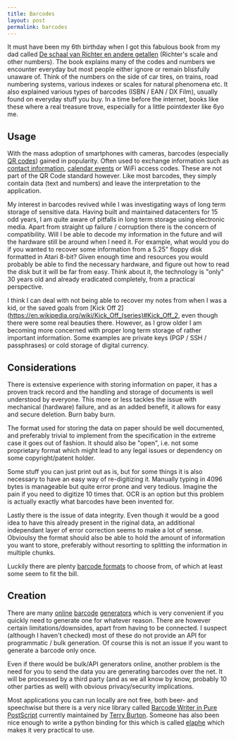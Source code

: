 ```yaml
---
title: Barcodes
layout: post
permalink: barcodes
---
```

It must have been my 6th birthday when I got this fabulous book from my dad called [De schaal van Richter en andere getallen](http://www.vanmaanen.org/hans/boeken/svr.html) (Richter's scale and other numbers). The book explains many of the codes and numbers we encounter everyday but most people either ignore or remain blissfully unaware of. Think of the numbers on the side of car tires, on trains, road numbering systems, various indexes or scales for natural phenomena etc. It also explained various types of barcodes (ISBN / EAN / DX Film), usually found on everyday stuff you buy. In a time before the internet, books like these where a real treasure trove, especially for a little pointdexter like 6yo me.
<!-- more -->

## Usage
With the mass adoption of smartphones with cameras, barcodes (especially [QR codes](https://en.wikipedia.org/wiki/QR_code)) gained in popularity. Often used to exchange information such as [contact information](https://en.wikipedia.org/wiki/VCard), [calendar events](https://en.wikipedia.org/wiki/ICalendar#Events_.28VEVENT.29) or WiFi access codes. These are not part of the QR Code standard however. Like most barcodes, they simply contain data (text and numbers) and leave the interpretation to the application.

My interest in barcodes revived while I was investigating ways of long term storage of sensitive data. Having built and maintained datacenters for 15 odd years, I am quite aware of pitfalls in long term storage using electronic media. Apart from straight up failure / corruption there is the concern of compatibility. Will I be able to decode my information in the future and will the hardware still be around when I need it. For example, what would you do if you wanted to recover some information from a 5.25" floppy disk formatted in Atari 8-bit? Given enough time and resources you would probably be able to find the necessary hardware, and figure out how to read the disk but it will be far from easy. Think about it, the technology is "only" 30 years old and already eradicated completely, from a practical perspective.

I think I can deal with not being able to recover my notes from when I was a kid, or the saved goals from [Kick Off 2](https://en.wikipedia.org/wiki/Kick_Off_(series)#Kick_Off_2, even though there were some real beauties there. However, as I grow older I am becoming more concerned with proper long term storage of rather important information. Some examples are private keys (PGP / SSH / passphrases) or cold storage of digital currency.

## Considerations
There is extensive experience with storing information on paper, it has a proven track record and the handling and storage of documents is well understood by everyone. This more or less tackles the issue with mechanical (hardware) failure, and as an added benefit, it allows for easy and secure deletion. Burn baby burn.

The format used for storing the data on paper should be well documented, and preferably trivial to implement from the specification in the extreme case it goes out of fashion. It should also be "open", i.e. not some proprietary format which might lead to any legal issues or dependency on some copyright/patent holder.

Some stuff you can just print out as is, but for some things it is also necessary to have an easy way of re-digitizing it.  Manually typing in 4096 bytes is manageable but quite error prone and very tedious. Imagine the pain if you need to digitize 10 times that. OCR is an option but this problem is actually exactly what barcodes have been invented for.

Lastly there is the issue of data integrity. Even though it would be a good idea to have this already present in the riginal data, an additional independant layer of error correction seems to make a lot of sense. Obvioulsy the format should also be able to hold the amount of information you want to store, preferably without resorting to splitting the information in multiple chunks.

Luckily there are plenty [barcode formats](https://en.wikipedia.org/wiki/Barcode#Matrix_.282D.29_barcodes) to choose from, of which at least some seem to fit the bill.

## Creation
There are many [online](http://www.barcodesinc.com/generator/index.php) [barcode](http://www.barcode-generator.org/) [generators](http://www.terryburton.co.uk/barcodewriter/generator/) which is very convenient if you quickly need to generate one for whatever reason. There are however certain limitations/downsides, apart from having to be connected. I suspect (although I haven't checked) most of these do not provide an API for programmatic / bulk generation. Of course this is not an issue if you want to generate a barcode only once.

Even if there would be bulk/API generators online, another problem is the need for you to send the data you are generating barcodes over the net. It will be processed by a third party (and as we all know by know, probably 10 other parties as well) with obvious privacy/security implications.

Most applications you can run locally are not free, both beer- and speechwise but there is a very nice library called [Barcode Writer in Pure PostScript](http://bwipp.terryburton.co.uk/) currently maintained by [Terry Burton](https://github.com/terryburton). Someone has also been nice enough to write a python binding for this which is called [elaphe](https://pypi.python.org/pypi/elaphe/) which makes it very practical to use.